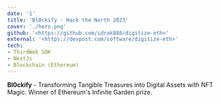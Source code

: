```yaml
---
date: '1'
title: 'Bl0ckify - Hack the North 2023'
cover: './hero.png'
github: '<https://github.com/idrak888/digitize-eth>'
external: '<https://devpost.com/software/digitize-eth>'
tech:
- ThirdWeb SDK
- NextJs
- Blockchain (Ethereum)
---
```


**Bl0ckify** - Transforming Tangible Treasures into Digital Assets with NFT Magic. Winner of Ethereum's Infinite Garden prize.
